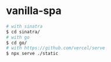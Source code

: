 # vanilla-spa

```sh
# with sinatra
$ cd sinatra/
# with go
$ cd go/
# with https://github.com/vercel/serve
$ npx serve ./static
```
